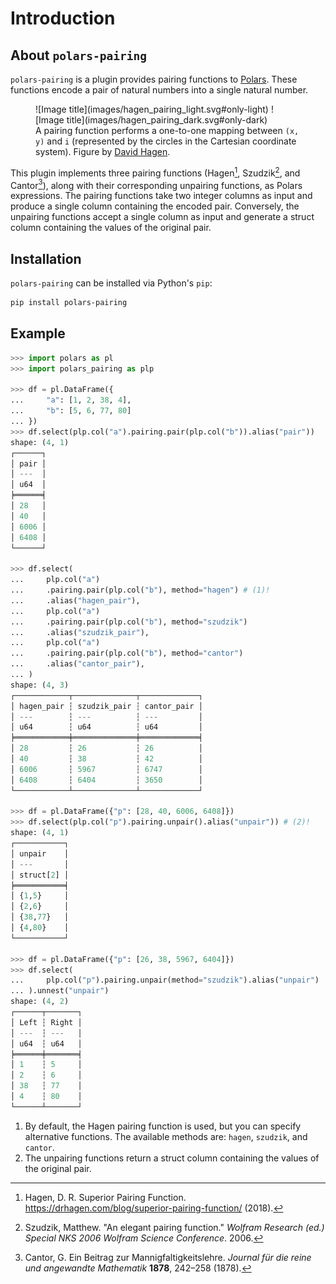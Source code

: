 # Introduction

## About `polars-pairing`

`polars-pairing` is a plugin provides pairing functions to [Polars](https://github.com/pola-rs/polars). These functions encode a pair of natural numbers into a single natural number.

<figure markdown="span">
  ![Image title](images/hagen_pairing_light.svg#only-light)
  ![Image title](images/hagen_pairing_dark.svg#only-dark)
  <figcaption>A pairing function performs a one-to-one mapping between <code>(x, y)</code> and <code>i</code> (represented by the circles in the Cartesian coordinate system). Figure by <a href="https://drhagen.com/blog/superior-pairing-function/">David Hagen</a>.</figcaption>
</figure>

This plugin implements three pairing functions (Hagen[^1], Szudzik[^2], and Cantor[^3]), along with their corresponding unpairing functions, as Polars expressions. The pairing functions take two integer columns as input and produce a single column containing the encoded pair. Conversely, the unpairing functions accept a single column as input and generate a struct column containing the values of the original pair.

## Installation

`polars-pairing` can be installed via Python's `pip`:

```bash
pip install polars-pairing
```

## Example

```python
>>> import polars as pl
>>> import polars_pairing as plp

>>> df = pl.DataFrame({
...     "a": [1, 2, 38, 4],
...     "b": [5, 6, 77, 80]
... })
>>> df.select(plp.col("a").pairing.pair(plp.col("b")).alias("pair"))
shape: (4, 1)
┌──────┐
│ pair │
│ ---  │
│ u64  │
╞══════╡
│ 28   │
│ 40   │
│ 6006 │
│ 6408 │
└──────┘

>>> df.select(
...     plp.col("a")
...     .pairing.pair(plp.col("b"), method="hagen") # (1)!
...     .alias("hagen_pair"),
...     plp.col("a")
...     .pairing.pair(plp.col("b"), method="szudzik")
...     .alias("szudzik_pair"),
...     plp.col("a")
...     .pairing.pair(plp.col("b"), method="cantor")
...     .alias("cantor_pair"),
... )
shape: (4, 3)
┌────────────┬──────────────┬─────────────┐
│ hagen_pair ┆ szudzik_pair ┆ cantor_pair │
│ ---        ┆ ---          ┆ ---         │
│ u64        ┆ u64          ┆ u64         │
╞════════════╪══════════════╪═════════════╡
│ 28         ┆ 26           ┆ 26          │
│ 40         ┆ 38           ┆ 42          │
│ 6006       ┆ 5967         ┆ 6747        │
│ 6408       ┆ 6404         ┆ 3650        │
└────────────┴──────────────┴─────────────┘

>>> df = pl.DataFrame({"p": [28, 40, 6006, 6408]})
>>> df.select(plp.col("p").pairing.unpair().alias("unpair")) # (2)!
shape: (4, 1)
┌───────────┐
│ unpair    │
│ ---       │
│ struct[2] │
╞═══════════╡
│ {1,5}     │
│ {2,6}     │
│ {38,77}   │
│ {4,80}    │
└───────────┘

>>> df = pl.DataFrame({"p": [26, 38, 5967, 6404]})
>>> df.select(
...     plp.col("p").pairing.unpair(method="szudzik").alias("unpair")
... ).unnest("unpair")
shape: (4, 2)
┌──────┬───────┐
│ Left ┆ Right │
│ ---  ┆ ---   │
│ u64  ┆ u64   │
╞══════╪═══════╡
│ 1    ┆ 5     │
│ 2    ┆ 6     │
│ 38   ┆ 77    │
│ 4    ┆ 80    │
└──────┴───────┘
```

1. By default, the Hagen pairing function is used, but you can specify alternative functions. The available methods are: `hagen`, `szudzik`, and `cantor`.
2. The unpairing functions return a struct column containing the values of the original pair.

[^1]: Hagen, D. R. Superior Pairing Function. <https://drhagen.com/blog/superior-pairing-function/> (2018).
[^2]: Szudzik, Matthew. "An elegant pairing function." *Wolfram Research (ed.) Special NKS 2006 Wolfram Science Conference*. 2006.
[^3]: Cantor, G. Ein Beitrag zur Mannigfaltigkeitslehre. *Journal für die reine und angewandte Mathematik* **1878**, 242–258 (1878).
